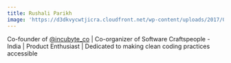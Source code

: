 ```yaml
---
title: Rushali Parikh
image: 'https://d3dkvycwtjicra.cloudfront.net/wp-content/uploads/2017/07/04095225/Rushali-Parikh-e1500276121166.jpg'
---
```

Co-founder of [@incubyte_co](https://twitter.com/incubyte_co) | Co-organizer of Software Craftspeople - India | Product Enthusiast | Dedicated to making clean coding practices accessible